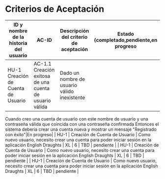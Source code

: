 # Criterios de Aceptación
 | ID y nombre de la historia del usuario  |AC-ID| Descripción del criterio de aceptación | Estado (completado,pendiente,en progreso| 
| ------------- | ------------- | ------------- | ---|
|HU-1 Creación de Cuenta de Usuario|AC-1.1 Creación exitosa de una cuenta de usuario válida|Dado un nombre de usuario válido inexistente 
Cuando creo una cuenta de usuario con este nombre de usuario 
y una contraseña válida que coincida con una contraseña confirmada Entonces el sistema debería crear una cuenta nueva 
y mostrar un mensaje "Registrado con éxito"|En progreso| 
| HU-1  | Creación de Cuenta de Usuario  | Como nuevo usuario, necesito crear una cuenta para poder iniciar sesión en la aplicación English Draughts  | XL  | 6 | TBD | pendiente | 
| HU-1  | Creación de Cuenta de Usuario  | Como nuevo usuario, necesito crear una cuenta para poder iniciar sesión en la aplicación English Draughts  | XL  | 6 | TBD | pendiente | 
| HU-1  | Creación de Cuenta de Usuario  | Como nuevo usuario, necesito crear una cuenta para poder iniciar sesión en la aplicación English Draughts  | XL  | 6 | TBD | pendiente | 
